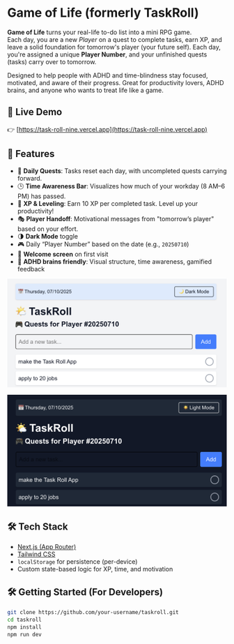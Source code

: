# Game of Life (formerly TaskRoll)

**Game of Life** turns your real-life to-do list into a mini RPG game.  
Each day, you are a new *Player* on a quest to complete tasks, earn XP, and leave a solid foundation for tomorrow's player (your future self). Each day, you're assigned a unique **Player Number**, and your unfinished quests (tasks) carry over to tomorrow.

Designed to help people with ADHD and time-blindness stay focused, motivated, and aware of their progress. Great for productivity lovers, ADHD brains, and anyone who wants to treat life like a game.

## 🔗 Live Demo

👉 [https://task-roll-nine.vercel.app](https://task-roll-nine.vercel.app)

## 🧠 Features

- 🎯 **Daily Quests**: Tasks reset each day, with uncompleted quests carrying forward.
- 🕒 **Time Awareness Bar**: Visualizes how much of your workday (8 AM–6 PM) has passed.
- 🧾 **XP & Leveling**: Earn 10 XP per completed task. Level up your productivity!
- 🎭 **Player Handoff**: Motivational messages from "tomorrow’s player" based on your effort.
- 🌗 **Dark Mode** toggle
- 🎮 Daily “Player Number” based on the date (e.g., `20250710`)
- 📝 **Welcome screen** on first visit
- 🧠 **ADHD brains friendly**: Visual structure, time awareness, gamified feedback

![Light Mode](./light.png)

![Dark Mode](./dark.png)

## 🛠 Tech Stack

- [Next.js (App Router)](https://nextjs.org/)
- [Tailwind CSS](https://tailwindcss.com/)
- `localStorage` for persistence (per-device)
- Custom state-based logic for XP, time, and motivation

## 🛠 Getting Started (For Developers)

```bash
git clone https://github.com/your-username/taskroll.git
cd taskroll
npm install
npm run dev
```
